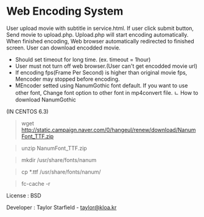 <h1>Web Encoding System</h1>

User upload movie with subtitle in service.html.
If user click submit button, Send movie to upload.php.
Upload.php will start encoding automatically.
When finished encoding, Web browser automatically redirected to finished screen.
User can download encodded movie.

+ Should set timeout for long time. (ex. timeout = 1hour)
+ User must not turn off web browser.(User can't get encodded movie url)
+ If encoding fps(Frame Per Second) is higher than original movie fps, Mencoder may stopped before encoding.
+ MEncoder setted using NanumGothic font default. If you want to use other font, Change font option to other font in mp4convert file.
ㄴ How to download NanumGothic 

(IN CENTOS 6.3)
> wget http://static.campaign.naver.com/0/hangeul/renew/download/NanumFont_TTF.zip

> unzip NanumFont_TTF.zip

> mkdir /usr/share/fonts/nanum

> cp *.ttf /usr/share/fonts/nanum/

> fc-cache -r



License : BSD

Developer : Taylor Starfield - taylor@kloa.kr
